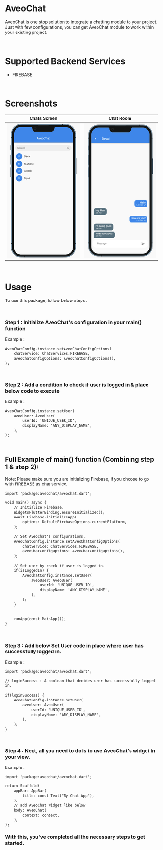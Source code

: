 # AveoChat

AveoChat is one stop solution to integrate a chatting module to your project. Just with few configurations, you can get AveoChat module to work within your existing project.

<br>

# Supported Backend Services

- FIREBASE 

<br>

# Screenshots

Chats Screen                              |  Chat Room 
:----------------------------------------:|:-----------------------------------------:
<img src="assets/chats.png" width="300">  |  <img src="assets/chatroom.png" width="300">


<br>

# Usage

To use this package, follow below steps :

<br>


### Step 1 : Initialize AveoChat's configuration in your main() function

Example :

```
AveoChatConfig.instance.setAveoChatConfigOptions(
    chatService: ChatServices.FIREBASE,
    aveoChatConfigOptions: AveoChatConfigOptions(),
);
```

<br>

### Step 2 : Add a condition to check if user is logged in & place below code to execute

Example :

```
AveoChatConfig.instance.setUser(
    aveoUser: AveoUser(
        userId: 'UNIQUE_USER_ID',
        displayName: 'ANY_DISPLAY_NAME',
    ),
);
```

<br>

## Full Example of main() function (Combining step 1 & step 2):

Note: Please make sure you are initializing Firebase, if you choose to go with FIREBASE as chat service.

```
import 'package:aveochat/aveochat.dart';
```

```
void main() async {
    // Initialize Firebase.
    WidgetsFlutterBinding.ensureInitialized();
    await Firebase.initializeApp(
        options: DefaultFirebaseOptions.currentPlatform,
    );

    // Set Aveochat's configurations.
    AveoChatConfig.instance.setAveoChatConfigOptions(
        chatService: ChatServices.FIREBASE,
        aveoChatConfigOptions: AveoChatConfigOptions(),
    );

    // Set user by check if user is logged in.
    if(isLoggedIn) {
        AveoChatConfig.instance.setUser(
            aveoUser: AveoUser(
                userId: 'UNIQUE_USER_ID',
                displayName: 'ANY_DISPLAY_NAME',
            ),
        );
    }
    

    runApp(const MainApp());
}
```
<br>

### Step 3 : Add below Set User code in place where user has successfully logged in.

Example :

```
import 'package:aveochat/aveochat.dart';
```

```
// loginSuccess : A boolean that decides user has successfully logged in.

if(loginSuccess) {
    AveoChatConfig.instance.setUser(
        aveoUser: AveoUser(
            userId: 'UNIQUE_USER_ID',
            displayName: 'ANY_DISPLAY_NAME',
        ),
    );
}

```

<br>

### Step 4 : Next, all you need to do is to use AveoChat's widget in your view.

Example :

```
import 'package:aveochat/aveochat.dart';
```

```
return Scaffold(
    appBar: AppBar(
        title: const Text("My Chat App"),
    ),
    // add AveoChat Widget like below
    body: AveoChat(
        context: context,
    ),
);
```

### With this, you've completed all the necessary steps to get started.

